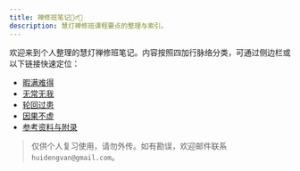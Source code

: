```yaml
---
title: 禅修班笔记🧘‍♂️📒
description: 慧灯禅修班课程要点的整理与索引。
---
```


欢迎来到个人整理的慧灯禅修班笔记。内容按照四加行脉络分类，可通过侧边栏或以下链接快速定位：

- [暇满难得](./1xm/)
- [无常无我](./2wc/)
- [轮回过患](./3lh/)
- [因果不虚](./4yg/)
- [参考资料与附录](./ref/)

> 仅供个人复习使用，请勿外传。如有勘误，欢迎邮件联系 `huidengvan@gmail.com`。
